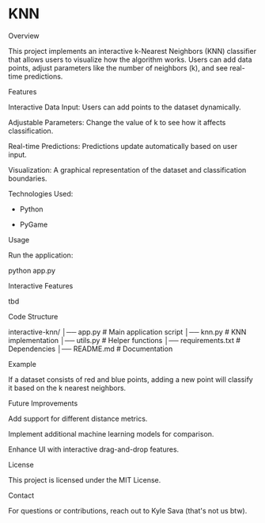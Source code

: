 # KNN
Overview

This project implements an interactive k-Nearest Neighbors (KNN) classifier that allows users to visualize how the algorithm works. Users can add data points, adjust parameters like the number of neighbors (k), and see real-time predictions.

Features

Interactive Data Input: Users can add points to the dataset dynamically.

Adjustable Parameters: Change the value of k to see how it affects classification.

Real-time Predictions: Predictions update automatically based on user input.

Visualization: A graphical representation of the dataset and classification boundaries.

Technologies Used:

- Python

- PyGame


Usage

Run the application:

python app.py

Interactive Features

tbd

Code Structure

interactive-knn/
│── app.py           # Main application script
│── knn.py           # KNN implementation
│── utils.py         # Helper functions
│── requirements.txt # Dependencies
│── README.md        # Documentation

Example

If a dataset consists of red and blue points, adding a new point will classify it based on the k nearest neighbors.



Future Improvements

Add support for different distance metrics.

Implement additional machine learning models for comparison.

Enhance UI with interactive drag-and-drop features.

License

This project is licensed under the MIT License.

Contact

For questions or contributions, reach out to Kyle Sava (that's not us btw).

